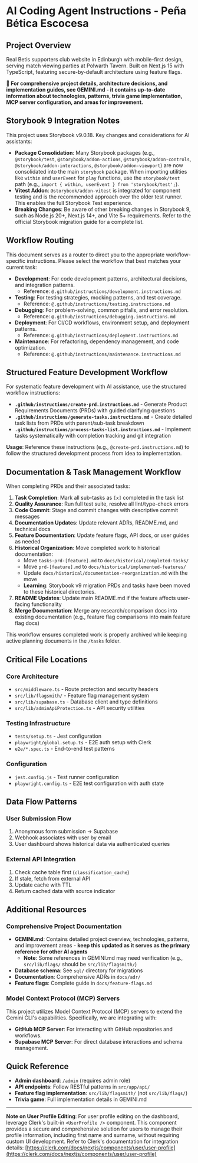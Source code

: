 # AI Coding Agent Instructions - Peña Bética Escocesa

## Project Overview

Real Betis supporters club website in Edinburgh with mobile-first design, serving match viewing parties at Polwarth Tavern. Built on Next.js 15 with TypeScript, featuring secure-by-default architecture using feature flags.

**📖 For comprehensive project details, architecture decisions, and implementation guides, see GEMINI.md - it contains up-to-date information about technologies, patterns, trivia game implementation, MCP server configuration, and areas for improvement.**

## Storybook 9 Integration Notes

This project uses Storybook v9.0.18. Key changes and considerations for AI assistants:

- **Package Consolidation**: Many Storybook packages (e.g., `@storybook/test`, `@storybook/addon-actions`, `@storybook/addon-controls`, `@storybook/addon-interactions`, `@storybook/addon-viewport`) are now consolidated into the main `storybook` package. When importing utilities like `within` and `userEvent` for `play` functions, use the `storybook/test` path (e.g., `import { within, userEvent } from 'storybook/test';`).
- **Vitest Addon**: `@storybook/addon-vitest` is integrated for component testing and is the recommended approach over the older test runner. This enables the full Storybook Test experience.
- **Breaking Changes**: Be aware of other breaking changes in Storybook 9, such as Node.js 20+, Next.js 14+, and Vite 5+ requirements. Refer to the official Storybook migration guide for a complete list.

## Workflow Routing

This document serves as a router to direct you to the appropriate workflow-specific instructions. Please select the workflow that best matches your current task:

- **Development**: For code development patterns, architectural decisions, and integration patterns.
  - Reference: `@.github/instructions/development.instructions.md`
- **Testing**: For testing strategies, mocking patterns, and test coverage.
  - Reference: `@.github/instructions/testing.instructions.md`
- **Debugging**: For problem-solving, common pitfalls, and error resolution.
  - Reference: `@.github/instructions/debugging.instructions.md`
- **Deployment**: For CI/CD workflows, environment setup, and deployment patterns.
  - Reference: `@.github/instructions/deployment.instructions.md`
- **Maintenance**: For refactoring, dependency management, and code optimization.
  - Reference: `@.github/instructions/maintenance.instructions.md`

## Structured Feature Development Workflow

For systematic feature development with AI assistance, use the structured workflow instructions:

- **`.github/instructions/create-prd.instructions.md`** - Generate Product Requirements Documents (PRDs) with guided clarifying questions
- **`.github/instructions/generate-tasks.instructions.md`** - Create detailed task lists from PRDs with parent/sub-task breakdown
- **`.github/instructions/process-tasks-list.instructions.md`** - Implement tasks systematically with completion tracking and git integration

**Usage**: Reference these instructions (e.g., `@create-prd.instructions.md`) to follow the structured development process from idea to implementation.

## Documentation & Task Management Workflow

When completing PRDs and their associated tasks:

1. **Task Completion**: Mark all sub-tasks as `[x]` completed in the task list
2. **Quality Assurance**: Run full test suite, resolve all lint/type-check errors
3. **Code Commit**: Stage and commit changes with descriptive commit messages
4. **Documentation Updates**: Update relevant ADRs, README.md, and technical docs
5. **Feature Documentation**: Update feature flags, API docs, or user guides as needed
6. **Historical Organization**: Move completed work to historical documentation:
   - Move `tasks-prd-[feature].md` to `docs/historical/completed-tasks/`
   - Move `prd-[feature].md` to `docs/historical/implemented-features/`
   - Update `docs/historical/documentation-reorganization.md` with the move
   - **Learning**: Storybook v9 migration PRDs and tasks have been moved to these historical directories.
7. **README Updates**: Update main README.md if the feature affects user-facing functionality
8. **Merge Documentation**: Merge any research/comparison docs into existing documentation (e.g., feature flag comparisons into main feature flag docs)

This workflow ensures completed work is properly archived while keeping active planning documents in the `/tasks` folder.

## Critical File Locations

### Core Architecture

- `src/middleware.ts` - Route protection and security headers
- `src/lib/flagsmith/` - Feature flag management system
- `src/lib/supabase.ts` - Database client and type definitions
- `src/lib/adminApiProtection.ts` - API security utilities

### Testing Infrastructure

- `tests/setup.ts` - Jest configuration
- `playwright/global.setup.ts` - E2E auth setup with Clerk
- `e2e/*.spec.ts` - End-to-end test patterns

### Configuration

- `jest.config.js` - Test runner configuration
- `playwright.config.ts` - E2E test configuration with auth state

## Data Flow Patterns

### User Submission Flow

1. Anonymous form submission → Supabase
2. Webhook associates with user by email
3. User dashboard shows historical data via authenticated queries

### External API Integration

1. Check cache table first (`classification_cache`)
2. If stale, fetch from external API
3. Update cache with TTL
4. Return cached data with source indicator

## Additional Resources

### Comprehensive Project Documentation

- **GEMINI.md**: Contains detailed project overview, technologies, patterns, and improvement areas - **keep this updated as it serves as the primary reference for other AI agents**
  - **Note**: Some references in GEMINI.md may need verification (e.g., `src/lib/flags/` should be `src/lib/flagsmith/`)
- **Database schema**: See `sql/` directory for migrations
- **Documentation**: Comprehensive ADRs in `docs/adr/`
- **Feature flags**: Complete guide in `docs/feature-flags.md`

### Model Context Protocol (MCP) Servers

This project utilizes Model Context Protocol (MCP) servers to extend the Gemini CLI's capabilities. Specifically, we are integrating with:

- **GitHub MCP Server**: For interacting with GitHub repositories and workflows.
- **Supabase MCP Server**: For direct database interactions and schema management.

## Quick Reference

- **Admin dashboard**: `/admin` (requires admin role)
- **API endpoints**: Follow RESTful patterns in `src/app/api/`
- **Feature flag implementation**: `src/lib/flagsmith/` (not `src/lib/flags/`)
- **Trivia game**: Full implementation details in GEMINI.md

---

**Note on User Profile Editing**: For user profile editing on the dashboard, leverage Clerk's built-in `<UserProfile />` component. This component provides a secure and comprehensive solution for users to manage their profile information, including first name and surname, without requiring custom UI development. Refer to Clerk's documentation for integration details: [https://clerk.com/docs/nextjs/components/user/user-profile](https://clerk.com/docs/nextjs/components/user/user-profile)